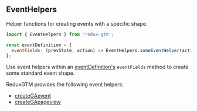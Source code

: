 ## EventHelpers

Helper functions for creating events with a specific shape.

```js
import { EventHelpers } from 'redux-gtm';

const eventDefinition = {
  eventFields: (prevState, action) => EventHelpers.someEventHelper(action.payload),
};
```

Use event helpers within an
[eventDefinition's](../event-definition.md) `eventFields` method to
create some standard event shape.

ReduxGTM provides the following event helpers:
 - [createGAevent](./create-ga-event.md)
 - [createGApageview](./create-ga-pageview.md)
